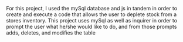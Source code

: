 For this project, I used the mySql database and js in tandem in order to create and execute a code that allows the user to deplete stock from a stores inventory. This project uses mySql as well as inquirer in order to prompt the user what he/she would like to do, and from those prompts adds, deletes, and modifies the table
